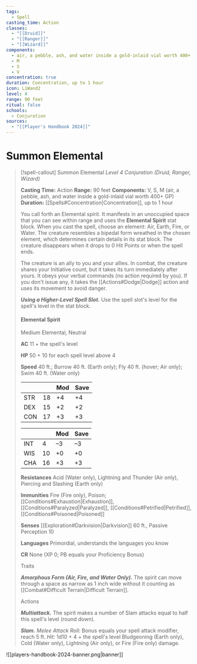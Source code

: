 ```yaml
---
tags:
  - Spell
casting_time: Action
classes:
  - "[[Druid]]"
  - "[[Ranger]]"
  - "[[Wizard]]"
components:
  - air, a pebble, ash, and water inside a gold-inlaid vial worth 400+ GP
  - M
  - S
  - V
concentration: true
duration: Concentration, up to 1 hour
icon: LiWand2
level: 4
range: 90 feet
ritual: false
schools:
  - Conjuration
sources:
  - "[[Player's Handbook 2024]]"
---
```


# Summon Elemental

>[!spell-callout] Summon Elemental
>_Level 4 Conjuration (Druid, Ranger, Wizard)_
>
>**Casting Time:** Action
>**Range:** 90 feet
>**Components:** V, S, M (air, a pebble, ash, and water inside a gold-inlaid vial worth 400+ GP)
>**Duration:** [[Spells#Concentration\|Concentration]], up to 1 hour
>
>You call forth an Elemental spirit. It manifests in an unoccupied space that you can see within range and uses the **Elemental Spirit** stat block. When you cast the spell, choose an element: Air, Earth, Fire, or Water. The creature resembles a bipedal form wreathed in the chosen element, which determines certain details in its stat block. The creature disappears when it drops to 0 Hit Points or when the spell ends.
>
>The creature is an ally to you and your allies. In combat, the creature shares your Initiative count, but it takes its turn immediately after yours. It obeys your verbal commands (no action required by you). If you don't issue any, it takes the [[Actions#Dodge\|Dodge]] action and uses its movement to avoid danger.
>
>**_Using a Higher-Level Spell Slot._** Use the spell slot's level for the spell's level in the stat block.
>
>#### Elemental Spirit
>
>Medium Elemental, Neutral
>
>**AC** 11 + the spell's level
>
>**HP** 50 + 10 for each spell level above 4
>
>**Speed** 40 ft.; Burrow 40 ft. (Earth only); Fly 40 ft. (hover; Air only); Swim 40 ft. (Water only)
>
>|||Mod|Save|
>|---|---|---|---|
>|STR|18|+4|+4|
>|DEX|15|+2|+2|
>|CON|17|+3|+3|
>
>|||Mod|Save|
>|---|---|---|---|
>|INT|4|–3|–3|
>|WIS|10|+0|+0|
>|CHA|16|+3|+3|
>
>**Resistances** Acid (Water only), Lightning and Thunder (Air only), Piercing and Slashing (Earth only)
>
>**Immunities** Fire (Fire only), Poison; [[Conditions#Exhaustion\|Exhaustion]], [[Conditions#Paralyzed\|Paralyzed]], [[Conditions#Petrified\|Petrified]], [[Conditions#Poisoned\|Poisoned]]
>
>**Senses** [[Exploration#Darkvision\|Darkvision]] 60 ft., Passive Perception 10
>
>**Languages** Primordial, understands the languages you know
>
>**CR** None (XP 0; PB equals your Proficiency Bonus)
>
>Traits
>
>**_Amorphous Form (Air, Fire, and Water Only)._** The spirit can move through a space as narrow as 1 inch wide without it counting as [[Combat#Difficult Terrain\|Difficult Terrain]].
>
>Actions
>
>**_Multiattack._** The spirit makes a number of Slam attacks equal to half this spell's level (round down).
>
>**_Slam._** _Melee Attack Roll:_ Bonus equals your spell attack modifier, reach 5 ft. _Hit:_ 1d10 + 4 + the spell's level Bludgeoning (Earth only), Cold (Water only), Lightning (Air only), or Fire (Fire only) damage.


![[players-handbook-2024-banner.png|banner]]
